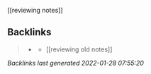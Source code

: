 [[reviewing notes]]

## Backlinks

> - [](2021-05-17.md)
>   - [[reviewing old notes]]

_Backlinks last generated 2022-01-28 07:55:20_
